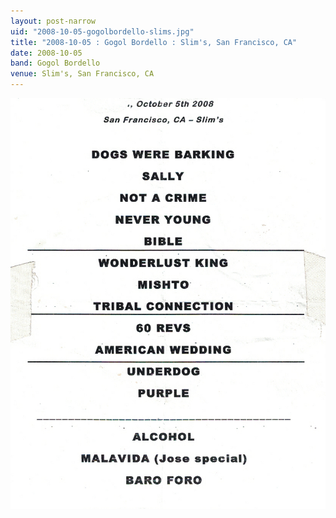 ```yaml
---
layout: post-narrow
uid: "2008-10-05-gogolbordello-slims.jpg"
title: "2008-10-05 : Gogol Bordello : Slim's, San Francisco, CA"
date: 2008-10-05
band: Gogol Bordello
venue: Slim's, San Francisco, CA
---
```


<div class="showcase">
  <img src="/img/2008/10/20081005-GogolBordello-Slims.jpg" alt="2008-10-05-gogolbordello-slims.jpg">
</div>

